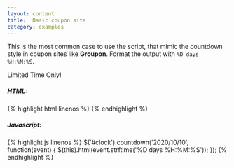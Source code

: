 ```yaml
---
layout: content
title:  Basic coupon site
category: examples
---
```

This is the most common case to use the script, that mimic the countdown style in coupon sites like **Groupon**. Format the output with `%D days %H:%M:%S`.

<div class="basic-coupon">
    Limited Time Only!
    <span id="clock"></span>
</div>

<script type="text/javascript">
    // 15 days from now!
    var date = new Date(new Date().valueOf() + 15 * 24 * 60 * 60 * 1000);

    $('#clock').countdown(date, function(event) {
        $(this).html(event.strftime('%D days %H:%M:%S'));
    });
</script>

##### HTML:
{% highlight html linenos %}
<span id="clock"></span>
{% endhighlight %}

##### Javascript:
{% highlight js linenos %}
$('#clock').countdown('2020/10/10', function(event) {
    $(this).html(event.strftime('%D days %H:%M:%S'));
});
{% endhighlight %}